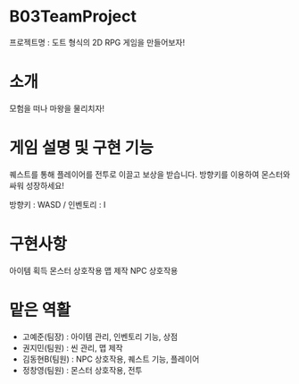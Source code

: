 # B03TeamProject
프로젝트명 : 도트 형식의 2D RPG 게임을 만들어보자!

# 소개
모험을 떠나 마왕을 물리치자!

# 게임 설명 및 구현 기능
퀘스트를 통해 플레이어를 전투로 이끌고 보상을 받습니다. 방향키를 이용하여 몬스터와 싸워 성장하세요!

방향키 : WASD / 인벤토리 : I

# 구현사항
아이템 획득
몬스터 상호작용
맵 제작
NPC 상호작용

# 맡은 역활
- 고예준(팀장) : 아이템 관리, 인벤토리 기능, 상점
- 권지민(팀원) : 씬 관리, 맵 제작
- 김동현B(팀원) : NPC 상호작용, 퀘스트 기능, 플레이어
- 정창영(팀원) : 몬스터 상호작용, 전투
